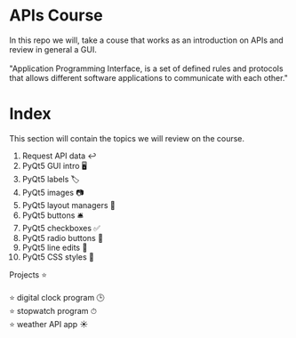 # **APIs Course**
In this repo we will, take a couse that works as an introduction on APIs and review in general a GUI.<br/><br/>
"Application Programming Interface, is a set of defined rules and protocols that allows different software applications to communicate with each other."

# Index
This section will contain the topics we will review on the course.<br/>
1. Request API data ↩️<br/>
2. PyQt5 GUI intro 🖥️<br/>
3. PyQt5 labels 🏷️<br/>
4. PyQt5 images 📷<br/>
5. PyQt5 layout managers 🧲<br/>
6. PyQt5 buttons 🛎️<br/>
7. PyQt5 checkboxes ✅<br/>
8. PyQt5 radio buttons 🔘<br/>
9. PyQt5 line edits 💬<br/>
10. PyQt5 CSS styles 🎨<br/>

Projects ⭐ <br/><br/>
⭐ digital clock program 🕒<br/>
⭐ stopwatch program ⏱<br/>
⭐ weather API app ☀️<br/>